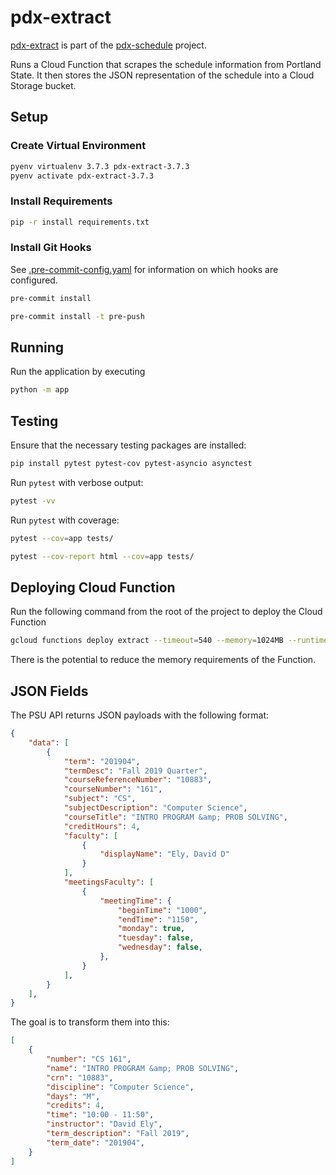 # pdx-extract

[pdx-extract](https://github.com/michaelheyman/pdx-extract/) is part of the
[pdx-schedule](https://github.com/michaelheyman/pdx-schedule/) project.

Runs a Cloud Function that scrapes the schedule information from Portland State.
It then stores the JSON representation of the schedule into a Cloud Storage bucket.

## Setup

### Create Virtual Environment

```bash
pyenv virtualenv 3.7.3 pdx-extract-3.7.3
pyenv activate pdx-extract-3.7.3
```

### Install Requirements

```bash
pip -r install requirements.txt
```

### Install Git Hooks

See [.pre-commit-config.yaml](.pre-commit-config.yaml) for information on which hooks are configured.

```bash
pre-commit install
```

```bash
pre-commit install -t pre-push
```

## Running

Run the application by executing

```bash
python -m app
```

## Testing

Ensure that the necessary testing packages are installed:

```bash
pip install pytest pytest-cov pytest-asyncio asynctest
```

Run `pytest` with verbose output:

```bash
pytest -vv
```

Run `pytest` with coverage:

```bash
pytest --cov=app tests/
```

```bash
pytest --cov-report html --cov=app tests/
```


## Deploying Cloud Function

Run the following command from the root of the project to deploy the Cloud Function

```bash
gcloud functions deploy extract --timeout=540 --memory=1024MB --runtime python37 --trigger-topic=pdx-extract --region us-central1
```

There is the potential to reduce the memory requirements of the Function.

## JSON Fields

The PSU API returns JSON payloads with the following format:

```json
{
    "data": [
        {
            "term": "201904",
            "termDesc": "Fall 2019 Quarter",
            "courseReferenceNumber": "10883",
            "courseNumber": "161",
            "subject": "CS",
            "subjectDescription": "Computer Science",
            "courseTitle": "INTRO PROGRAM &amp; PROB SOLVING",
            "creditHours": 4,
            "faculty": [
                {
                    "displayName": "Ely, David D"
                }
            ],
            "meetingsFaculty": [
                {
                    "meetingTime": {
                        "beginTime": "1000",
                        "endTime": "1150",
                        "monday": true,
                        "tuesday": false,
                        "wednesday": false,
                    },
                }
            ],
        }
    ],
}
```

The goal is to transform them into this:

```json
[
    {
        "number": "CS 161",
        "name": "INTRO PROGRAM &amp; PROB SOLVING",
        "crn": "10883",
        "discipline": "Computer Science",
        "days": "M",
        "credits": 4,
        "time": "10:00 - 11:50",
        "instructor": "David Ely",
        "term_description": "Fall 2019",
        "term_date": "201904",
    }
]
```
